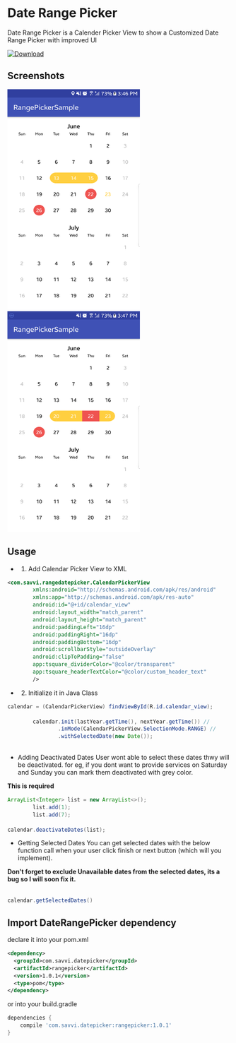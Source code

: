 Date Range Picker 
===================
Date Range Picker is a Calender Picker View to show a Customized Date Range Picker with improved UI

[ ![Download](https://api.bintray.com/packages/savvisingh/maven/date-range-picker/images/download.svg) ](https://bintray.com/savvisingh/maven/date-range-picker/_latestVersion)

Screenshots
-----------
<img src="device-2017-06-23-154706.png" alt="alt text" width="300" height="500"> <img src="device-2017-06-23-154757.png" alt="alt text" width="300" height="500">

Usage
-----
* 1. Add Calendar Picker View to XML

```xml
<com.savvi.rangedatepicker.CalendarPickerView
        xmlns:android="http://schemas.android.com/apk/res/android"
        xmlns:app="http://schemas.android.com/apk/res-auto"
        android:id="@+id/calendar_view"
        android:layout_width="match_parent"
        android:layout_height="match_parent"
        android:paddingLeft="16dp"
        android:paddingRight="16dp"
        android:paddingBottom="16dp"
        android:scrollbarStyle="outsideOverlay"
        android:clipToPadding="false"
        app:tsquare_dividerColor="@color/transparent"
        app:tsquare_headerTextColor="@color/custom_header_text"
        /> 
 ```
 
* 2. Initialize it in Java Class

```java
calendar = (CalendarPickerView) findViewById(R.id.calendar_view);

        calendar.init(lastYear.getTime(), nextYear.getTime()) //
                .inMode(CalendarPickerView.SelectionMode.RANGE) //
                .withSelectedDate(new Date());
 
```

 * Adding Deactivated Dates
  User wont able to select these dates thwy will be deactivated.
  for eg, if you dont want to provide services on Saturday and Sunday you can mark them deactivated with grey color.
  
  **This is required**

```java
ArrayList<Integer> list = new ArrayList<>();
        list.add(1);
        list.add(7);
        
calendar.deactivateDates(list);

 ``` 
 
 * Getting Selected Dates
You can get selected dates with the below function call when your user click finish or next button (which will you implement).

**Don't forget to exclude Unavailable dates from the selected dates, its a bug so I will soon fix it.**

```java

calendar.getSelectedDates()

 ``` 
 
 Import DateRangePicker dependency
------------------------------------

declare it into your pom.xml

```xml
<dependency>
  <groupId>com.savvi.datepicker</groupId>
  <artifactId>rangepicker</artifactId>
  <version>1.0.1</version>
  <type>pom</type>
</dependency>
```
or into your build.gradle

```groovy
dependencies {
    compile 'com.savvi.datepicker:rangepicker:1.0.1'
}
```
